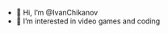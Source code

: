 - 👋 Hi, I’m @IvanChikanov
- 👀 I’m interested in video games and coding


<!---
IvanChikanov/IvanChikanov is a ✨ special ✨ repository because its `README.md` (this file) appears on your GitHub profile.
You can click the Preview link to take a look at your changes.
--->
